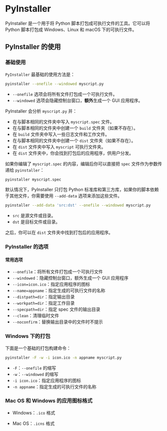 # PyInstaller

PyInstaller 是一个用于将 Python 脚本打包成可执行文件的工具。它可以将 Python 脚本打包成 Windows、Linux 和 macOS 下的可执行文件。

## PyInstaller 的使用

### 基础使用

`PyInstaller` 最基础的使用方法是：

```bash
pyinstaller --onefile --windowed myscript.py
```

- `--onefile` 选项会将所有文件打包成一个可执行文件。
- `--windowed` 选项会隐藏控制台窗口，**额外**生成一个 GUI 应用程序。

PyInstaller 会分析 `myscript.py` 并：

- 在与脚本相同的文件夹中写入 `myscript.spec` 文件。
- 在与脚本相同的文件夹中创建一个 `build` 文件夹（如果不存在）。
- 在 `build` 文件夹中写入一些日志文件和工作文件。
- 在与脚本相同的文件夹中创建一个 `dist` 文件夹（如果不存在）。
- 在 `dist` 文件夹中写入 `myscript` 可执行文件夹。
- 在 `dist` 文件夹中，你会找到打包后的应用程序，供用户分发。

如果你编辑了 `myscript.spec` 的内容，编辑后你可以直接把 `spec` 文件作为参数传递给 `pyinstaller`：

```bash
pyinstaller myscript.spec
```

默认情况下，PyInstaller 只打包 Python 标准库和第三方库，如果你的脚本依赖于其他文件，你需要使用 `--add-data` 选项来添加这些文件。

```bash
pyinstaller --add-data 'src:dst' --onefile --windowed myscript.py
```

- `src` 是源文件或目录。
- `dst` 是目标文件或目录。

之后，你可以在 `dist` 文件夹中找到打包后的应用程序。

### PyInstaller 的选项

#### 常用选项

- `--onefile`：将所有文件打包成一个可执行文件
- `--windowed`：隐藏控制台窗口，额外生成一个 GUI 应用程序
- `--icon=icon.ico`：指定应用程序的图标
- `--name=appname`：指定生成的可执行文件的名称
- `--distpath=dir`：指定输出目录
- `--workpath=dir`：指定工作目录
- `--specpath=dir`：指定 spec 文件的输出目录
- `--clean`：清理临时文件
- `--noconfirm`：替换输出目录中的文件时不提示

### Windows 下的打包

下面是一个基础的打包构建命令：

```bash
pyinstaller -F -w -i icon.ico -n appname myscript.py
```

- `-F`：`--onefile` 的缩写
- `-w`：`--windowed` 的缩写
- `-i icon.ico`：指定应用程序的图标
- `-n appname`：指定生成的可执行文件的名称

### Mac OS 和 Windows 的应用图标格式

- Windows：`.ico` 格式

- Mac OS：`.icns` 格式
